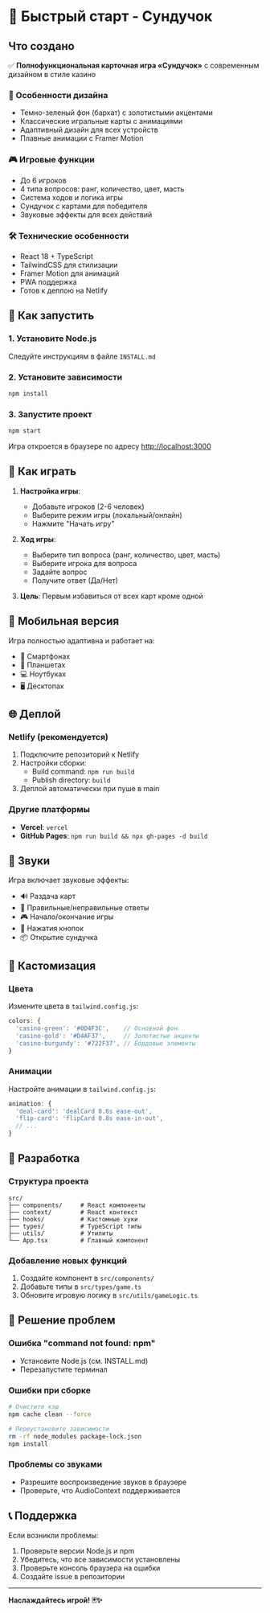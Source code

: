 # 🚀 Быстрый старт - Сундучок

## Что создано

✅ **Полнофункциональная карточная игра «Сундучок»** с современным дизайном в стиле казино

### 🎨 Особенности дизайна
- Темно-зеленый фон (бархат) с золотистыми акцентами
- Классические игральные карты с анимациями
- Адаптивный дизайн для всех устройств
- Плавные анимации с Framer Motion

### 🎮 Игровые функции
- До 6 игроков
- 4 типа вопросов: ранг, количество, цвет, масть
- Система ходов и логика игры
- Сундучок с картами для победителя
- Звуковые эффекты для всех действий

### 🛠 Технические особенности
- React 18 + TypeScript
- TailwindCSS для стилизации
- Framer Motion для анимаций
- PWA поддержка
- Готов к деплою на Netlify

## 🚀 Как запустить

### 1. Установите Node.js
Следуйте инструкциям в файле `INSTALL.md`

### 2. Установите зависимости
```bash
npm install
```

### 3. Запустите проект
```bash
npm start
```

Игра откроется в браузере по адресу [http://localhost:3000](http://localhost:3000)

## 🎯 Как играть

1. **Настройка игры**:
   - Добавьте игроков (2-6 человек)
   - Выберите режим игры (локальный/онлайн)
   - Нажмите "Начать игру"

2. **Ход игры**:
   - Выберите тип вопроса (ранг, количество, цвет, масть)
   - Выберите игрока для вопроса
   - Задайте вопрос
   - Получите ответ (Да/Нет)

3. **Цель**: Первым избавиться от всех карт кроме одной

## 📱 Мобильная версия

Игра полностью адаптивна и работает на:
- 📱 Смартфонах
- 📱 Планшетах  
- 💻 Ноутбуках
- 🖥 Десктопах

## 🌐 Деплой

### Netlify (рекомендуется)
1. Подключите репозиторий к Netlify
2. Настройки сборки:
   - Build command: `npm run build`
   - Publish directory: `build`
3. Деплой автоматически при пуше в main

### Другие платформы
- **Vercel**: `vercel`
- **GitHub Pages**: `npm run build && npx gh-pages -d build`

## 🎵 Звуки

Игра включает звуковые эффекты:
- 🔊 Раздача карт
- 🎵 Правильные/неправильные ответы
- 🎮 Начало/окончание игры
- 🔘 Нажатия кнопок
- 📦 Открытие сундучка

## 🎨 Кастомизация

### Цвета
Измените цвета в `tailwind.config.js`:
```javascript
colors: {
  'casino-green': '#0D4F3C',    // Основной фон
  'casino-gold': '#D4AF37',     // Золотистые акценты
  'casino-burgundy': '#722F37', // Бордовые элементы
}
```

### Анимации
Настройте анимации в `tailwind.config.js`:
```javascript
animation: {
  'deal-card': 'dealCard 0.6s ease-out',
  'flip-card': 'flipCard 0.8s ease-in-out',
  // ...
}
```

## 🔧 Разработка

### Структура проекта
```
src/
├── components/     # React компоненты
├── context/        # React контекст
├── hooks/          # Кастомные хуки
├── types/          # TypeScript типы
├── utils/          # Утилиты
└── App.tsx         # Главный компонент
```

### Добавление новых функций
1. Создайте компонент в `src/components/`
2. Добавьте типы в `src/types/game.ts`
3. Обновите игровую логику в `src/utils/gameLogic.ts`

## 🐛 Решение проблем

### Ошибка "command not found: npm"
- Установите Node.js (см. INSTALL.md)
- Перезапустите терминал

### Ошибки при сборке
```bash
# Очистите кэш
npm cache clean --force

# Переустановите зависимости
rm -rf node_modules package-lock.json
npm install
```

### Проблемы со звуками
- Разрешите воспроизведение звуков в браузере
- Проверьте, что AudioContext поддерживается

## 📞 Поддержка

Если возникли проблемы:
1. Проверьте версии Node.js и npm
2. Убедитесь, что все зависимости установлены
3. Проверьте консоль браузера на ошибки
4. Создайте issue в репозитории

---

**Наслаждайтесь игрой! 🃏✨**
